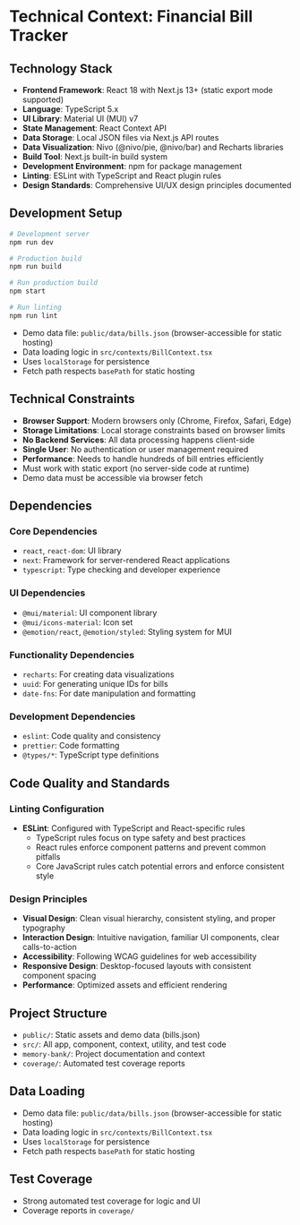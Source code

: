 # Technical Context: Financial Bill Tracker

## Technology Stack
- **Frontend Framework**: React 18 with Next.js 13+ (static export mode supported)
- **Language**: TypeScript 5.x
- **UI Library**: Material UI (MUI) v7
- **State Management**: React Context API
- **Data Storage**: Local JSON files via Next.js API routes
- **Data Visualization**: Nivo (@nivo/pie, @nivo/bar) and Recharts libraries
- **Build Tool**: Next.js built-in build system
- **Development Environment**: npm for package management
- **Linting**: ESLint with TypeScript and React plugin rules
- **Design Standards**: Comprehensive UI/UX design principles documented

## Development Setup
```bash
# Development server
npm run dev

# Production build
npm run build

# Run production build
npm start

# Run linting
npm run lint
```
- Demo data file: `public/data/bills.json` (browser-accessible for static hosting)
- Data loading logic in `src/contexts/BillContext.tsx`
- Uses `localStorage` for persistence
- Fetch path respects `basePath` for static hosting

## Technical Constraints
- **Browser Support**: Modern browsers only (Chrome, Firefox, Safari, Edge)
- **Storage Limitations**: Local storage constraints based on browser limits
- **No Backend Services**: All data processing happens client-side
- **Single User**: No authentication or user management required
- **Performance**: Needs to handle hundreds of bill entries efficiently
- Must work with static export (no server-side code at runtime)
- Demo data must be accessible via browser fetch

## Dependencies
### Core Dependencies
- `react`, `react-dom`: UI library
- `next`: Framework for server-rendered React applications
- `typescript`: Type checking and developer experience

### UI Dependencies
- `@mui/material`: UI component library
- `@mui/icons-material`: Icon set
- `@emotion/react`, `@emotion/styled`: Styling system for MUI

### Functionality Dependencies
- `recharts`: For creating data visualizations
- `uuid`: For generating unique IDs for bills
- `date-fns`: For date manipulation and formatting

### Development Dependencies
- `eslint`: Code quality and consistency
- `prettier`: Code formatting
- `@types/*`: TypeScript type definitions

## Code Quality and Standards
### Linting Configuration
- **ESLint**: Configured with TypeScript and React-specific rules
  - TypeScript rules focus on type safety and best practices
  - React rules enforce component patterns and prevent common pitfalls
  - Core JavaScript rules catch potential errors and enforce consistent style

### Design Principles
- **Visual Design**: Clean visual hierarchy, consistent styling, and proper typography
- **Interaction Design**: Intuitive navigation, familiar UI components, clear calls-to-action
- **Accessibility**: Following WCAG guidelines for web accessibility
- **Responsive Design**: Desktop-focused layouts with consistent component spacing
- **Performance**: Optimized assets and efficient rendering

## Project Structure
- `public/`: Static assets and demo data (bills.json)
- `src/`: All app, component, context, utility, and test code
- `memory-bank/`: Project documentation and context
- `coverage/`: Automated test coverage reports

## Data Loading
- Demo data file: `public/data/bills.json` (browser-accessible for static hosting)
- Data loading logic in `src/contexts/BillContext.tsx`
- Uses `localStorage` for persistence
- Fetch path respects `basePath` for static hosting

## Test Coverage
- Strong automated test coverage for logic and UI
- Coverage reports in `coverage/`
